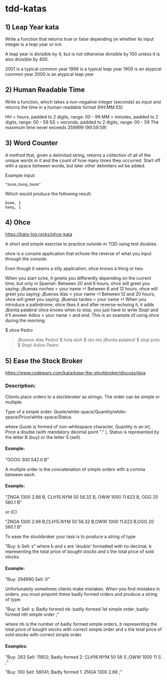 # tdd-katas

## 1) Leap Year kata

Write a function that returns true or false depending on whether its input integer is a leap year or not.

A leap year is divisible by 4, but is not otherwise divisible by 100 unless it is also divisible by 400.

2001 is a typical common year
1996 is a typical leap year
1900 is an atypical common year 
2000 is an atypical leap year

## 2) Human Readable Time

Write a function, which takes a non-negative integer (seconds) as input and returns the time in a human-readable format (HH:MM:SS)

HH = hours, padded to 2 digits, range: 00 - 99
MM = minutes, padded to 2 digits, range: 00 - 59
SS = seconds, padded to 2 digits, range: 00 - 59
The maximum time never exceeds 359999 (99:59:59)

## 3) Word Counter

A method that, given a delimited string, returns a collection of all of the 
unique words in it and the count of how many times they occurred.
Start off with a space between words, but later other delimiters wil
be added.

Example input:

	"boom,bang,boom"

Which would produce the following result:

	boom, 2
	bang, 1

## 4) Ohce

https://kata-log.rocks/ohce-kata

A short and simple exercise to practice outside-in TDD using test doubles.

ohce is a console application that echoes the reverse of what you input through the console.

Even though it seems a silly application, ohce knows a thing or two.

When you start oche, it greets you differently depending on the current time, but only in Spanish:
Between 20 and 6 hours, ohce will greet you saying: ¡Buenas noches < your name >!
Between 6 and 12 hours, ohce will greet you saying: ¡Buenos días < your name >!
Between 12 and 20 hours, ohce will greet you saying: ¡Buenas tardes < your name >!
When you introduce a palindrome, ohce likes it and after reverse-echoing it, it adds ¡Bonita palabra!
ohce knows when to stop, you just have to write Stop! and it'll answer Adios < your name > and end.
This is an example of using ohce during the morning:

$ ohce Pedro
> ¡Buenos días Pedro!
$ hola
> aloh
$ oto
> oto
> ¡Bonita palabra!
$ stop
> pots
$ Stop!
> Adios Pedro

## 5) Ease the Stock Broker

https://www.codewars.com/kata/ease-the-stockbroker/discuss/java

### Description:
Clients place orders to a stockbroker as strings. The order can be simple or multiple.

Type of a simple order: Quote/white-space/Quantity/white-space/Price/white-space/Status

where Quote is formed of non-whitespace character, Quantity is an int, Price a double (with mandatory decimal point "." ),
 Status is represented by the letter B (buy) or the letter S (sell).

#### Example:

"GOOG 300 542.0 B"

A multiple order is the concatenation of simple orders with a comma between each.

#### Example:

"ZNGA 1300 2.66 B, CLH15.NYM 50 56.32 B, OWW 1000 11.623 B, OGG 20 580.1 B"

or (C)

"ZNGA 1300 2.66 B,CLH15.NYM 50 56.32 B,OWW 1000 11.623 B,OGG 20 580.1 B"

To ease the stockbroker your task is to produce a string of type

"Buy: b Sell: s" where b and s are 'double' formatted with no decimal, b representing the total price of bought stocks and s the total price of sold stocks.

#### Example:

"Buy: 294990 Sell: 0"

Unfortunately sometimes clients make mistakes. When you find mistakes in orders, you must pinpoint these badly formed orders and produce a string of type:

"Buy: b Sell: s; Badly formed nb: badly-formed 1st simple order ;badly-formed nth simple order ;"

where nb is the number of badly formed simple orders, b representing the total price of bought stocks with correct simple order and s the total price of sold stocks with correct simple order.

#### Examples:

"Buy: 263 Sell: 11802; Badly formed 2: CLH16.NYM 50 56 S ;OWW 1000 11 S ;"

"Buy: 100 Sell: 56041; Badly formed 1: ZNGA 1300 2.66 ;"